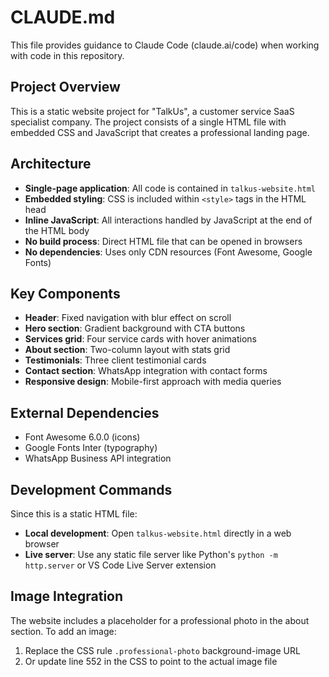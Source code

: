 # CLAUDE.md

This file provides guidance to Claude Code (claude.ai/code) when working with code in this repository.

## Project Overview

This is a static website project for "TalkUs", a customer service SaaS specialist company. The project consists of a single HTML file with embedded CSS and JavaScript that creates a professional landing page.

## Architecture

- **Single-page application**: All code is contained in `talkus-website.html`
- **Embedded styling**: CSS is included within `<style>` tags in the HTML head
- **Inline JavaScript**: All interactions handled by JavaScript at the end of the HTML body
- **No build process**: Direct HTML file that can be opened in browsers
- **No dependencies**: Uses only CDN resources (Font Awesome, Google Fonts)

## Key Components

- **Header**: Fixed navigation with blur effect on scroll
- **Hero section**: Gradient background with CTA buttons
- **Services grid**: Four service cards with hover animations
- **About section**: Two-column layout with stats grid
- **Testimonials**: Three client testimonial cards
- **Contact section**: WhatsApp integration with contact forms
- **Responsive design**: Mobile-first approach with media queries

## External Dependencies

- Font Awesome 6.0.0 (icons)
- Google Fonts Inter (typography)
- WhatsApp Business API integration

## Development Commands

Since this is a static HTML file:
- **Local development**: Open `talkus-website.html` directly in a web browser
- **Live server**: Use any static file server like Python's `python -m http.server` or VS Code Live Server extension

## Image Integration

The website includes a placeholder for a professional photo in the about section. To add an image:
1. Replace the CSS rule `.professional-photo` background-image URL
2. Or update line 552 in the CSS to point to the actual image file